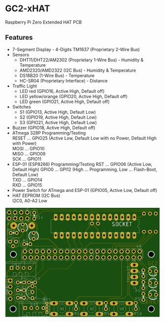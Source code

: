 # GC2-xHAT
Raspberry Pi Zero Extended HAT PCB

## Features

- 7-Segment Display - 4-Digits TM1637 (Proprietary 2-Wire Bus)
- Sensors
	 - DHT11/DHT22/AM2302 (Proprietary 1-Wire Bus) - Humidity & Temperature
	 - AMD2320/AMD2322 (I2C Bus) - Humidity & Temperature
	 - DS18B20 (1-Wire Bus) - Temperature
	 - HC-SR04 (Proprietary Interface) - Distance
- Traffic Light 
	 - LED red (GPIO16, Active High, Default off)
	 - LED yellow/orange (GPIO20, Active High, Default off)
	 - LED green (GPIO21, Active High, Default off)
- Switches 
 	 - S1 (GPIO13, Active High, Default Low)
	 - S2 (GPIO19, Active High, Default Low)
	 - S3 (GPIO21, Active High, Default Low)
- Buzzer (GPIO18, Active High, Default off) 
- ATmega 328P Programming/Testing  
  RESET ... GPIO25 (Active Low, Default Low with no Power, Default High with Power)  
  MOSI  ... GPIO10  
  MISO  ... GPIO09  
  SCK   ... GPIO11  
- ESP-01 (ESP8266) Programming/Testing
  RST ... GPIO06 (Active Low, Default High)
  GPIO0  ... GPI12 (High ... Programming, Low ... Flash-Boot, Default Low)  
  TXD  ... GPIO14  
  RXD  ... GPIO15  
- Power Switch for ATmega and ESP-01 (GPIO05, Active Low, Default off)
- HAT EEPROM (I2C Bus)  
	 I2C0, A0-A2 Low

![PCB Top](https://github.com/GrazerComputerClub/GC2-xHAT/raw/master/GC2-xHATv1.0.png)

